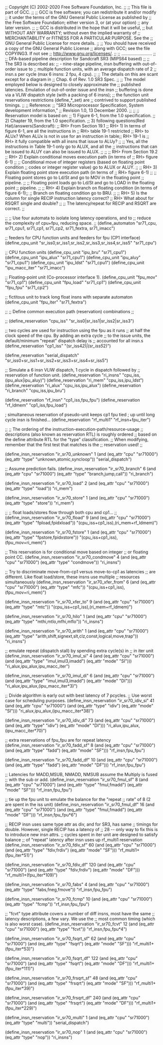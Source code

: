 ;; Copyright (C) 2002-2020 Free Software Foundation, Inc.
;;
;; This file is part of GCC.
;;
;; GCC is free software; you can redistribute it and/or modify
;; it under the terms of the GNU General Public License as published by
;; the Free Software Foundation; either version 3, or (at your option)
;; any later version.
;;
;; GCC is distributed in the hope that it will be useful,
;; but WITHOUT ANY WARRANTY; without even the implied warranty of
;; MERCHANTABILITY or FITNESS FOR A PARTICULAR PURPOSE.  See the
;; GNU General Public License for more details.
;;
;; You should have received a copy of the GNU General Public License
;; along with GCC; see the file COPYING3.  If not see
;; <http://www.gnu.org/licenses/>.
;;
;; .........................
;;
;; DFA-based pipeline description for Sandcraft SR3 (MIPS64 based)
;;
;; The SR3 is described as:
;;     - nine-stage pipeline, insn buffering with out-of-order issue to
;;       multiple function units, with an average dispatch rate of 2
;;       insn.s per cycle (max 6 insns: 2 fpu, 4 cpu).
;;
;;  The details on this are scant except for a diagram in
;;  Chap. 6 of Rev. 1.0 SR3 Spec.
;;
;;  The model employed below is designed to closely approximate the
;;  published latencies. Emulation of out-of-order issue and the insn
;;  buffering is done via a VLIW dispatch style (with a packing of 6 insns);
;;  the function unit reservations restrictions (define_*_set) are
;;  contrived to support published timings.
;;
;; Reference:
;;   "SR3 Microprocessor Specification, System development information,"
;;   Revision 1.0, 13 December 2000.
;;
;;
;; Reservation model is based on:
;;   1) Figure 6-1, from the 1.0 specification.
;;   2) Chapter 19, from the 1.0 specification.
;;   3) following questions(Red Hat)/answers(Sandcraft):
;;     RH> From Section 19.1
;;     RH>      1) In terms of figure 6-1, are all the instructions in
;;     RH>         table 19-1 restricted
;;     RH>         to ALUx? When ALUx is not in use for an instruction in table;;     RH>          19-1 is
;;     RH>         it fully compatible with all insns that issue to ALUy?
;;
;;     Yes, all the instructions in Table 19-1 only go to ALUX, and all the
;;     instructions that can be issued to ALUY can also be issued to ALUX.
;;
;;
;;     RH> From Section 19.2
;;     RH>      2) Explain conditional moves execution path (in terms of
;;     RH>      figure 6-1)
;;
;;     Conditional move of integer registers (based on floating point condition
;;     codes or integer register value) go to ALUX or ALUY.
;;
;;     RH>      3) Explain floating point store execution path (in terms of
;;     RH>      figure 6-1)
;;
;;     Floating point stores go to Ld/St and go to MOV in the floating point
;;     pipeline.
;;
;;     Floating point loads go to Ld/St and go to LOAD in the floating point
;;     pipeline.
;;
;;     RH>      4) Explain branch on floating condition (in terms of figure 6-1);;
;;     Branch on floating condition go to BRU.
;;
;;     RH>      5) Is the column for single RECIP instruction latency correct?
;;     RH>      What about for RSQRT single and double?
;;
;;     The latency/repeat for RECIP and RSQRT are correct.
;;

;;
;; Use four automata to isolate long latency operations, and to
;; reduce the complexity of cpu+fpu, reducing space.
;;
(define_automaton "sr71_cpu, sr71_cpu1, sr71_cp1, sr71_cp2, sr71_fextra, sr71_imacc")

;;  feeders for CPU function units and feeders for fpu (CP1 interface)
(define_cpu_unit "sr_iss0,sr_iss1,sr_iss2,sr_iss3,sr_iss4,sr_iss5" "sr71_cpu")

;; CPU function units
(define_cpu_unit "ipu_bru"       "sr71_cpu1")
(define_cpu_unit "ipu_alux"      "sr71_cpu1")
(define_cpu_unit "ipu_aluy"      "sr71_cpu1")
(define_cpu_unit "ipu_ldst"      "sr71_cpu1")
(define_cpu_unit "ipu_macc_iter" "sr71_imacc")


;; Floating-point unit (Co-processor interface 1).
(define_cpu_unit "fpu_mov"          "sr71_cp1")
(define_cpu_unit "fpu_load"         "sr71_cp1")
(define_cpu_unit "fpu_fpu"          "sr71_cp2")

;; fictitous unit to track long float insns with separate automaton
(define_cpu_unit "fpu_iter"         "sr71_fextra")


;;
;; Define common execution path (reservation) combinations
;;

;;
(define_reservation "cpu_iss"         "sr_iss0|sr_iss1|sr_iss2|sr_iss3")

;; two cycles are used for instruction using the fpu as it runs
;; at half the clock speed of the cpu. By adding an extra cycle
;; to the issue units, the default/minimum "repeat" dispatch delay is
;; accounted for all insn.s
(define_reservation "cp1_iss"         "(sr_iss4*2)|(sr_iss5*2)")

(define_reservation "serial_dispatch" "sr_iss0+sr_iss1+sr_iss2+sr_iss3+sr_iss4+sr_iss5")

;; Simulate a 6 insn VLIW dispatch, 1 cycle in dispatch followed by
;; reservation of function unit.
(define_reservation "ri_insns"         "cpu_iss,(ipu_alux|ipu_aluy)")
(define_reservation "ri_mem"           "cpu_iss,ipu_ldst")
(define_reservation "ri_alux"          "cpu_iss,ipu_alux")
(define_reservation "ri_branch"        "cpu_iss,ipu_bru")

(define_reservation "rf_insn"          "cp1_iss,fpu_fpu")
(define_reservation "rf_ldmem"         "cp1_iss,fpu_load")

; simultaneous reservation of pseudo-unit keeps cp1 fpu tied
; up until long cycle insn is finished...
(define_reservation "rf_multi1"        "rf_insn+fpu_iter")

;;
;; The ordering of the instruction-execution-path/resource-usage
;; descriptions (also known as reservation RTL) is roughly ordered
;; based on the define attribute RTL for the "type" classification.
;; When modifying, remember that the first test that matches is the
;; reservation used!
;;


(define_insn_reservation "ir_sr70_unknown" 1
  (and (eq_attr "cpu" "sr71000")
       (eq_attr "type" "unknown,atomic,syncloop"))
  "serial_dispatch")


;; Assume prediction fails.
(define_insn_reservation "ir_sr70_branch" 6
  (and (eq_attr "cpu" "sr71000")
       (eq_attr "type" "branch,jump,call"))
  "ri_branch")

(define_insn_reservation "ir_sr70_load" 2
  (and (eq_attr "cpu" "sr71000")
       (eq_attr "type" "load"))
  "ri_mem")

(define_insn_reservation "ir_sr70_store" 1
  (and (eq_attr "cpu" "sr71000")
       (eq_attr "type" "store"))
  "ri_mem")


;;
;; float loads/stores flow through both cpu and cp1...
;;
(define_insn_reservation "ir_sr70_fload" 9
  (and (eq_attr "cpu" "sr71000")
       (eq_attr "type" "fpload,fpidxload"))
  "(cpu_iss+cp1_iss),(ri_mem+rf_ldmem)")

(define_insn_reservation "ir_sr70_fstore" 1
  (and (eq_attr "cpu" "sr71000")
       (eq_attr "type" "fpstore,fpidxstore"))
  "(cpu_iss+cp1_iss),(fpu_mov+ri_mem)")


;; This reservation is for conditional move based on integer
;; or floating point CC.
(define_insn_reservation "ir_sr70_condmove" 4
  (and (eq_attr "cpu" "sr71000")
       (eq_attr "type" "condmove"))
  "ri_insns")

;; Try to discriminate move-from-cp1 versus move-to-cp1 as latencies
;; are different. Like float load/store, these insns use multiple
;; resources simultaneously
(define_insn_reservation "ir_sr70_xfer_from" 6
  (and (eq_attr "cpu" "sr71000")
       (eq_attr "type" "mfc"))
  "(cpu_iss+cp1_iss),(fpu_mov+ri_mem)")

(define_insn_reservation "ir_sr70_xfer_to" 9
  (and (eq_attr "cpu" "sr71000")
       (eq_attr "type" "mtc"))
  "(cpu_iss+cp1_iss),(ri_mem+rf_ldmem)")

(define_insn_reservation "ir_sr70_hilo" 1
  (and (eq_attr "cpu" "sr71000")
       (eq_attr "type" "mthi,mtlo,mfhi,mflo"))
  "ri_insns")

(define_insn_reservation "ir_sr70_arith" 1
  (and (eq_attr "cpu" "sr71000")
       (eq_attr "type" "arith,shift,signext,slt,clz,const,logical,move,trap"))
  "ri_insns")

;; emulate repeat (dispatch stall) by spending extra cycle(s) in
;; in iter unit
(define_insn_reservation "ir_sr70_imul_si" 4
  (and (eq_attr "cpu" "sr71000")
       (and (eq_attr "type" "imul,imul3,imadd")
	    (eq_attr "mode" "SI")))
  "ri_alux,ipu_alux,ipu_macc_iter")

(define_insn_reservation "ir_sr70_imul_di" 6
  (and (eq_attr "cpu" "sr71000")
       (and (eq_attr "type" "imul,imul3,imadd")
	    (eq_attr "mode" "DI")))
  "ri_alux,ipu_alux,(ipu_macc_iter*3)")

;; Divide algorithm is early out with best latency of 7 pcycles.
;; Use worst case for scheduling purposes.
(define_insn_reservation "ir_sr70_idiv_si" 41
  (and (eq_attr "cpu" "sr71000")
       (and (eq_attr "type" "idiv")
	    (eq_attr "mode" "SI")))
  "ri_alux,ipu_alux,(ipu_macc_iter*38)")

(define_insn_reservation "ir_sr70_idiv_di" 73
  (and (eq_attr "cpu" "sr71000")
       (and (eq_attr "type" "idiv")
	    (eq_attr "mode" "DI")))
  "ri_alux,ipu_alux,(ipu_macc_iter*70)")

;; extra reservations of fpu_fpu are for repeat latency
(define_insn_reservation "ir_sr70_fadd_sf" 8
  (and (eq_attr "cpu" "sr71000")
       (and (eq_attr "type" "fadd")
	    (eq_attr "mode" "SF")))
  "rf_insn,fpu_fpu")

(define_insn_reservation "ir_sr70_fadd_df" 10
  (and (eq_attr "cpu" "sr71000")
       (and (eq_attr "type" "fadd")
	    (eq_attr "mode" "DF")))
  "rf_insn,fpu_fpu")

;; Latencies for MADD,MSUB, NMADD, NMSUB assume the Multiply is fused
;; with the sub or add.
(define_insn_reservation "ir_sr70_fmul_sf" 8
  (and (eq_attr "cpu" "sr71000")
       (and (eq_attr "type" "fmul,fmadd")
	    (eq_attr "mode" "SF")))
  "rf_insn,fpu_fpu")

;; tie up the fpu unit to emulate the balance for the "repeat
;; rate" of 8 (2 are spent in the iss unit)
(define_insn_reservation "ir_sr70_fmul_df" 16
  (and (eq_attr "cpu" "sr71000")
       (and (eq_attr "type" "fmul,fmadd")
	    (eq_attr "mode" "DF")))
  "rf_insn,fpu_fpu*6")


;; RECIP insn uses same type attr as div, and for SR3, has same
;; timings for double. However, single RECIP has a latency of
;; 28 -- only way to fix this is to introduce new insn attrs.
;; cycles spent in iter unit are designed to satisfy balance
;; of "repeat" latency after insn uses up rf_multi1 reservation
(define_insn_reservation "ir_sr70_fdiv_sf" 60
  (and (eq_attr "cpu" "sr71000")
       (and (eq_attr "type" "fdiv,frdiv")
	    (eq_attr "mode" "SF")))
  "rf_multi1+(fpu_iter*51)")

(define_insn_reservation "ir_sr70_fdiv_df" 120
  (and (eq_attr "cpu" "sr71000")
       (and (eq_attr "type" "fdiv,frdiv")
	    (eq_attr "mode" "DF")))
  "rf_multi1+(fpu_iter*109)")

(define_insn_reservation "ir_sr70_fabs" 4
  (and (eq_attr "cpu" "sr71000")
       (eq_attr "type" "fabs,fneg,fmove"))
  "rf_insn,fpu_fpu")

(define_insn_reservation "ir_sr70_fcmp" 10
  (and (eq_attr "cpu" "sr71000")
       (eq_attr "type" "fcmp"))
  "rf_insn,fpu_fpu")

;; "fcvt" type attribute covers a number of diff insns, most have the same
;; latency descriptions, a few vary. We use the
;; most common timing (which is also worst case).
(define_insn_reservation "ir_sr70_fcvt" 12
  (and (eq_attr "cpu" "sr71000")
       (eq_attr "type" "fcvt"))
  "rf_insn,fpu_fpu*4")

(define_insn_reservation "ir_sr70_fsqrt_sf" 62
  (and (eq_attr "cpu" "sr71000")
       (and (eq_attr "type" "fsqrt")
	    (eq_attr "mode" "SF")))
  "rf_multi1+(fpu_iter*53)")

(define_insn_reservation "ir_sr70_fsqrt_df" 122
  (and (eq_attr "cpu" "sr71000")
       (and (eq_attr "type" "fsqrt")
	    (eq_attr "mode" "DF")))
  "rf_multi1+(fpu_iter*111)")

(define_insn_reservation "ir_sr70_frsqrt_sf" 48
  (and (eq_attr "cpu" "sr71000")
       (and (eq_attr "type" "frsqrt")
	    (eq_attr "mode" "SF")))
  "rf_multi1+(fpu_iter*39)")

(define_insn_reservation "ir_sr70_frsqrt_df" 240
  (and (eq_attr "cpu" "sr71000")
       (and (eq_attr "type" "frsqrt")
	    (eq_attr "mode" "DF")))
  "rf_multi1+(fpu_iter*229)")

(define_insn_reservation "ir_sr70_multi" 1
  (and (eq_attr "cpu" "sr71000")
       (eq_attr "type" "multi"))
  "serial_dispatch")

(define_insn_reservation "ir_sr70_nop" 1
  (and (eq_attr "cpu" "sr71000")
       (eq_attr "type" "nop"))
  "ri_insns")
